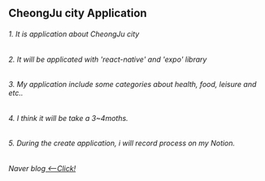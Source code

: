 <h2>CheongJu city Application</h2>

<h6>1. It is application about CheongJu city</h6>

<h6>2. It will be applicated with 'react-native' and 'expo' library</h6>

<h6>3. My application include some categories about health, food, leisure and etc..</h6>

<h6>4. I think it will be take a 3~4moths.</h6>

<h6>5. During the create application, i will record process on my Notion.</h6>


<h6>Naver blog<a href="https://blog.naver.com/story_developer"> <--Click! </h6>
